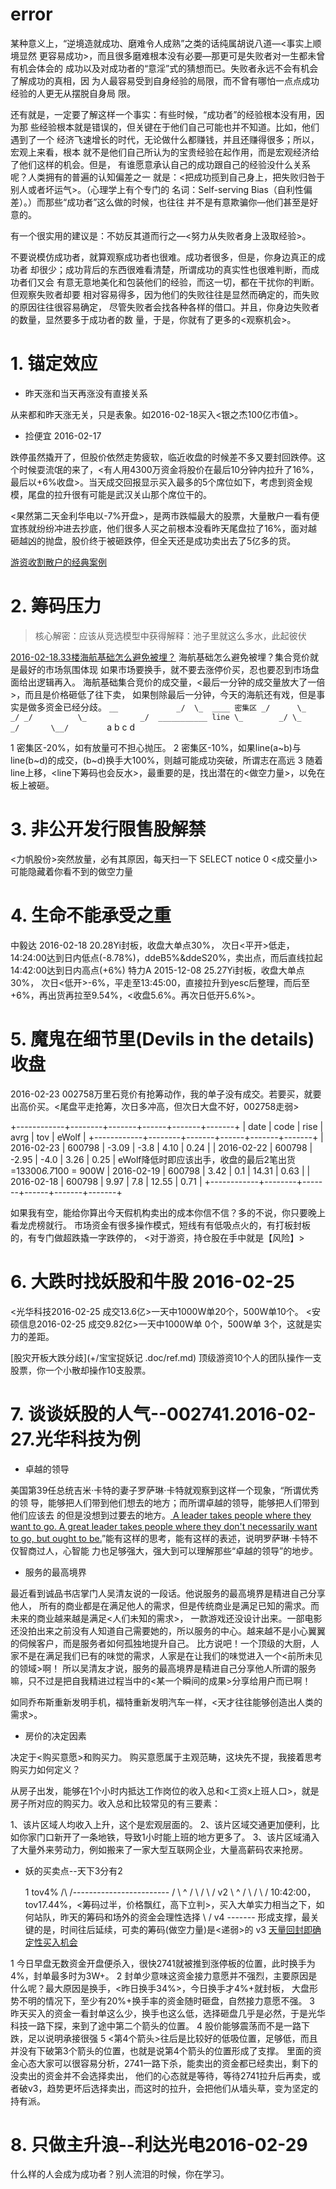 # error

某种意义上，“逆境造就成功、磨难令人成熟”之类的话纯属胡说八道—<事实上顺境显然
更容易成功>，而且很多磨难根本没有必要—那更可是失败者对一生都未曾有机会体会的
成功以及对成功者的“意淫”式的猜想而已。失败者永远不会有机会了解成功的真相，因
为人最容易受到自身经验的局限，而不曾有哪怕一点点成功经验的人更无从摆脱自身局
限。

还有就是，一定要了解这样一个事实：有些时候，“成功者”的经验根本没有用，因为那
些经验根本就是错误的，但关键在于他们自己可能也并不知道。比如，他们遇到了一个
经济飞速增长的时代，无论做什么都赚钱，并且还赚得很多；所以，宏观上来看，根本
就不是他们自己所认为的宝贵经验在起作用，而是宏观经济给了他们这样的机会。但是，
有谁愿意承认自己的成功跟自己的经验没什么关系呢？人类拥有的普遍的认知偏差之一
就是：<把成功揽到自己身上，把失败归咎于别人或者坏运气>。（心理学上有个专门的
名词：Self-serving Bias（自利性偏差）。）而那些“成功者”这么做的时候，也往往
并不是有意欺骗你—他们甚至是好意的。

有一个很实用的建议是：不妨反其道而行之—<努力从失败者身上汲取经验>。

不要说模仿成功者，就算观察成功者也很难。成功者很多，但是，你身边真正的成功者
却很少；成功背后的东西很难看清楚，所谓成功的真实性也很难判断，而成功者们又会
有意无意地美化和包装他们的经验，而这一切，都在干扰你的判断。但观察失败者却要
相对容易得多，因为他们的失败往往是显然而确定的，而失败的原因往往很容易确定，
尽管失败者会找各种各样的借口。并且，你身边失败者的数量，显然要多于成功者的数
量，于是，你就有了更多的<观察机会>。

# 1. 锚定效应 

* 昨天涨和当天再涨没有直接关系

从来都和昨天涨无关，只是表象。如2016-02-18买入<银之杰100亿市值>。

* 捡便宜 2016-02-17

跌停虽然撬开了，但股价依然走势疲软，临近收盘的时候差不多又要封回跌停。这个时候耍流氓的来了，<有人用4300万资金将股价在最后10分钟内拉升了16%，最后以+6%收盘>。当天成交回报显示买入最多的5个席位如下，考虑到资金规模，尾盘的拉升很有可能是武汉关山那个席位干的。

<果然第二天金利华电以-7%开盘>，是两市跌幅最大的股票，大量散户一看有便宜拣就纷纷冲进去抄底，他们很多人买之前根本没看昨天尾盘拉了16%，面对越砸越凶的抛盘，股价终于被砸跌停，但全天还是成功卖出去了5亿多的货。

[游资收割散户的经典案例](
http://mp.weixin.qq.com/s?__biz=MjM5MjAxNTE4MA==&mid=403485654&idx=1&sn=2f9f77e17b87351d7970223f4938be4f)

# 2. 筹码压力

> 核心解密：应该从竞选模型中获得解释：池子里就这么多水，此起彼伏

[2016-02-18.33楼海航基础怎么避免被埋？](
http://www.taoguba.com.cn/Article/1422412/1)
海航基础怎么避免被埋？集合竞价就是最好的市场氛围体现
如果市场要换手，就不要去涨停价买，忍也要忍到市场盘面给出逻辑再入。
海航基础集合竞价的成交量，<最后一分钟的成交量放大了一倍>，而且是价格砸低了往下卖，
如果刨除最后一分钟，今天的海航还有戏，但是事实是做多资金已经分歧。
`
          __            
        _/  \_  ____ 密集区
      _/      \_                _/
    _/          \_            _/  ___________ line
                  \_        _/
                    \_    _/      
                      \__/        
`   a            b    c         d

1 密集区-20%，如有放量可不担心抛压。
2 密集区-10%，如果line(a~b)与line(b~d)的成交，(b~d)换手大100%，则越可能成功突破，所谓志在高远
3 随着line上移，<line下筹码也会反水>，最重要的是，找出潜在的<做空力量>，以免在板上被砸。

# 3. 非公开发行限售股解禁

<力帆股份>突然放量，必有其原因，每天扫一下 SELECT notice 0
<成交量小>可能隐藏着你看不到的做空力量

# 4. 生命不能承受之重

中毅达 2016-02-18 20.28Yi封板，收盘大单点30%，
次日<平开>低走，14:24:00达到日内低点(-8.78%)，ddeB5%&ddeS20%，卖出点，而后直线拉起14:42:00达到日内高点(+6%)
特力A  2015-12-08 25.27Yi封板，收盘大单点30%，
次日<低开>-6%，平走至13:45:00，直接拉升到yesc后整理，而后至+6%，再出货再拉至9.54%，<收盘5.6%。再次日低开5.6%>。


# 5. 魔鬼在细节里(Devils in the details) 收盘

2016-02-23 002758万里石竞价有抢筹动作，我的单子没有成交。若要买，就要出高价买。<尾盘平走抢筹，次日多冲高，但次日大盘不好，002758走弱>

+------------+--------+-------+------+-------+-------+
| date       | code   | rise  | avrg | tov   | eWolf |
+------------+--------+-------+------+-------+-------+
| 2016-02-23 | 600798 | -3.09 | -3.8 |  4.10 |  0.24 |
| 2016-02-22 | 600798 | -2.95 | -4.0 |  3.26 |  0.25 | eWolf降低时即应该出手，收盘的最后2笔出货=13300*6.7*100 = 900W
| 2016-02-19 | 600798 |  3.42 |  0.1 | 14.31 |  0.63 |
| 2016-02-18 | 600798 |  9.97 |  7.8 | 12.55 |  0.71 |
+------------+--------+-------+------+-------+-------+

如果我有空，能给你算出今天假机构卖出的成本你信不信？多的不说，你只要晚上看龙虎榜就行。
市场资金有很多操作模式，短线有有低吸点火的，有打板封板的，有专门做超跌撬一字跌停的，
<对于游资，持仓股在手中就是【风险】>

# 6. 大跌时找妖股和牛股 2016-02-25

<光华科技2016-02-25 成交13.6亿>一天中1000W单20个，500W单10个。
<安硕信息2016-02-25 成交9.82亿>一天中1000W单 0个，500W单 3个，这就是实力的差距。

[股灾开板大跌分歧](+/宝宝捉妖记 .doc/ref.md)
顶级游资10个人的团队操作一支股票，你一个小散却操作10支股票。

# 7. 谈谈妖股的人气--002741.2016-02-27.光华科技为例

* 卓越的领导

美国第39任总统吉米·卡特的妻子罗萨琳·卡特就观察到这样一个现象，“所谓优秀的领
导，能够把人们带到他们想去的地方；而所谓卓越的领导，能够把人们带到他们应该去
的但是没想到过要去的地方。[ A leader takes people where they want to go. A 
great leader takes people where they don't necessarily want to go, but ought 
to be.]()”能有这样的思考，能有这样的表述，说明罗萨琳·卡特不仅智商过人，心智能
力也足够强大，强大到可以理解那些“卓越的领导”的地步。

* 服务的最高境界

最近看到诚品书店掌门人吴清友说的一段话。他说服务的最高境界是精进自己分享他人，
所有的商业都是在满足他人的需求，但是传统商业是满足已知的需求。而未来的商业越来越是满足<人们未知的需求>，
一款游戏还没设计出来。一部电影还没拍出来之前没有人知道自己需要她的，所以服务的中心。越来越不是小心翼翼的伺候客户，而是服务者如何孤独地提升自己。
比方说吧！一个顶级的大厨，人家不是在满足我们已有的味觉的需求，人家是在让我们的味觉进入一个<前所未见的领域>啊！
所以吴清友才说，服务的最高境界是精进自己分享他人所谓的服务嘛，只不过是把自我精进过程当中的<某一个瞬间的成果>分享给用户而已啊！

如同乔布斯重新发明手机，福特重新发明汽车一样，<天才往往能够创造出人类的需求>。

* 房价的决定因素

决定于<购买意愿>和购买力。
购买意愿属于主观范畴，这块先不提，我接着思考购买力如何定义？

从房子出发，能够在1个小时内抵达工作岗位的收入总和<工资x上班人口>，就是房子所对应的购买力。收入总和比较常见的有三要素：

1、该片区域人均收入上升，这个是宏观层面的。
2、该片区域交通更加便利，比如你家门口新开了一条地铁，导致1小时能上班的地方更多了。
3、该片区域涌入了大量外来劳动力，例如搬来了一家大型互联网企业，大量高薪码农来抢房。

* 妖的买卖点--天下3分有2

  1 tov4%
 /\                   /------------------------
/  \   ^             /
    \ / \           /
     v2  \     ^   /
          \   / \ /         10:42:00，tov17.44%，<筹码过半，价格飘红，高下立判>，买入大单实力相当之下，如何站队，昨天的筹码和场外的资金会理性选择
           \ /   v4 ------- 形成支撑，最关键的是，时间往后延续，可卖的筹码(做空力量)是<递弱>的
            v3
[天量回封即确定性买入机会](http://xueqiu.com/2894420800/65311938)

1 今日早盘无数资金开盘便杀入，很快2741就被推到涨停板的位置，此时换手为4%，封单最多时为3W+。
2 封单少意味这资金接力意愿并不强烈，主要原因是什么呢？最大原因是换手，<昨日换手34%>，今日换手才4%+就封板，
  大盘形势不明的情况下，至少有20%+换手率的资金随时砸盘，自然接力意愿不强。
3 昨天买入的资金一看封单这么少，换手也这么低，选择砸盘几乎是必然，于是光华科技一路下探，来到了途中第二个箭头的位置。
4 股价能够震荡而不是一路下跌，足以说明承接很强
5 <第4个箭头>往后是比较好的低吸位置，足够低，而且并没有下破第3个箭头的位置，也就是说第4个箭头的位置形成了支撑。
  里面的资金心态大家可以很容易分析，2741一路下杀，能卖出的资金都已经卖出，剩下的没卖出的资金并不会选择卖出，
  他们的心态就是等待，等待2741拉升后再卖，或者破v3，趋势更坏后选择卖出，而这时的拉升，会把他们从墙头草，变为坚定的持有派。

# 8. 只做主升浪--利达光电2016-02-29

什么样的人会成为成功者？别人流泪的时候，你在学习。

